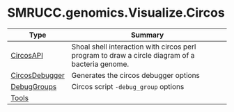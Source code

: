 ﻿
# SMRUCC.genomics.Visualize.Circos

|Type|Summary|
|----|-------|
|[CircosAPI](./CircosAPI.md)|Shoal shell interaction with circos perl program to draw a circle diagram of a bacteria genome.|
|[CircosDebugger](./CircosDebugger.md)|Generates the circos debugger options|
|[DebugGroups](./DebugGroups.md)|Circos script ``-debug_group`` options|
|[Tools](./Tools.md)||


